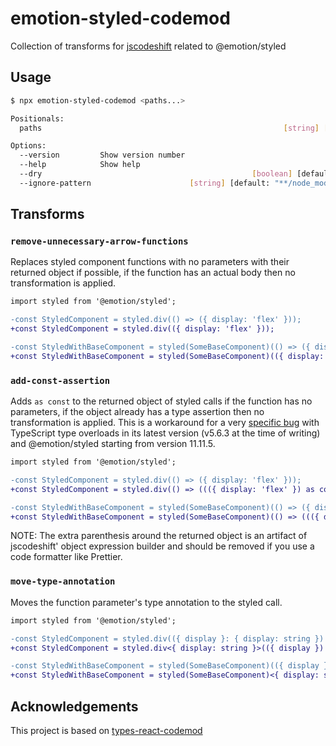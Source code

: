 # emotion-styled-codemod
Collection of transforms for [jscodeshift](https://github.com/facebook/jscodeshift) related to @emotion/styled

## Usage

```bash
$ npx emotion-styled-codemod <paths...>

Positionals:
  paths                                                      [string] [required]

Options:
  --version         Show version number                                [boolean]
  --help            Show help                                          [boolean]
  --dry                                               [boolean] [default: false]
  --ignore-pattern                      [string] [default: "**/node_modules/**"]
```

## Transforms

### `remove-unnecessary-arrow-functions`

Replaces styled component functions with no parameters with their returned object if possible, if the function has an actual body then no transformation is applied.

```diff
import styled from '@emotion/styled';

-const StyledComponent = styled.div(() => ({ display: 'flex' })); 
+const StyledComponent = styled.div(({ display: 'flex' })); 

-const StyledWithBaseComponent = styled(SomeBaseComponent)(() => ({ display: 'flex' })); 
+const StyledWithBaseComponent = styled(SomeBaseComponent)(({ display: 'flex' })); 

```

### `add-const-assertion`

Adds `as const` to the returned object of styled calls if the function has no parameters, if the object already has a type assertion then no transformation is applied. This is a workaround for a very [specific bug](https://github.com/emotion-js/emotion/issues/3174) with TypeScript type overloads in its latest version (v5.6.3 at the time of writing) and @emotion/styled starting from version 11.11.5.

```diff
import styled from '@emotion/styled';

-const StyledComponent = styled.div(() => ({ display: 'flex' })); 
+const StyledComponent = styled.div(() => ((({ display: 'flex' }) as const))); 

-const StyledWithBaseComponent = styled(SomeBaseComponent)(() => ({ display: 'flex' })); 
+const StyledWithBaseComponent = styled(SomeBaseComponent)(() => ((({ display: 'flex' }) as const))); 
```

NOTE: The extra parenthesis around the returned object is an artifact of jscodeshift' object expression builder and should be removed if you use a code formatter like Prettier.

### `move-type-annotation`

Moves the function parameter's type annotation to the styled call.

```diff
import styled from '@emotion/styled';

-const StyledComponent = styled.div(({ display }: { display: string }) => ({ display })); 
+const StyledComponent = styled.div<{ display: string }>(({ display }) => ({ display })); 

-const StyledWithBaseComponent = styled(SomeBaseComponent)(({ display }: { display: string }) => ({ display })); 
+const StyledWithBaseComponent = styled(SomeBaseComponent)<{ display: string }>(({ display }) => ({ display })); 
```


## Acknowledgements 

This project is based on [types-react-codemod](https://github.com/eps1lon/types-react-codemod)

